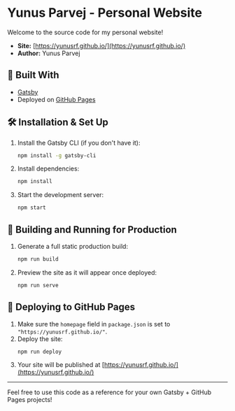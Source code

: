 # Yunus Parvej - Personal Website

Welcome to the source code for my personal website!

- **Site:** [https://yunusrf.github.io/](https://yunusrf.github.io/)
- **Author:** Yunus Parvej

## 🚀 Built With

- [Gatsby](https://www.gatsbyjs.com/)
- Deployed on [GitHub Pages](https://pages.github.com/)

## 🛠 Installation & Set Up

1. Install the Gatsby CLI (if you don't have it):
   ```sh
   npm install -g gatsby-cli
   ```
2. Install dependencies:
   ```sh
   npm install
   ```
3. Start the development server:
   ```sh
   npm start
   ```

## 🚀 Building and Running for Production

1. Generate a full static production build:
   ```sh
   npm run build
   ```
2. Preview the site as it will appear once deployed:
   ```sh
   npm run serve
   ```

## 🚀 Deploying to GitHub Pages

1. Make sure the `homepage` field in `package.json` is set to `"https://yunusrf.github.io/"`.
2. Deploy the site:
   ```sh
   npm run deploy
   ```
3. Your site will be published at [https://yunusrf.github.io/](https://yunusrf.github.io/)

---

Feel free to use this code as a reference for your own Gatsby + GitHub Pages projects!
